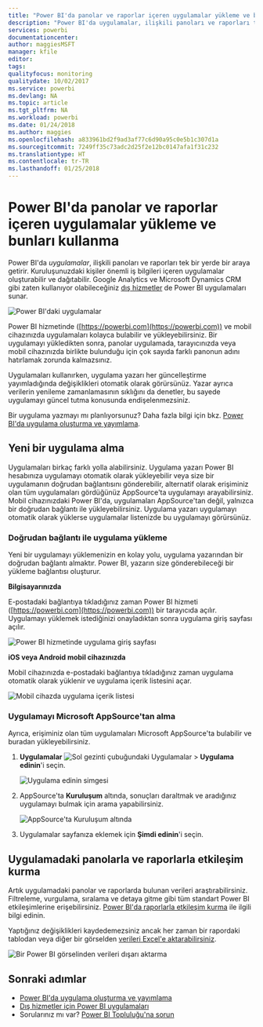 ```yaml
---
title: "Power BI'da panolar ve raporlar içeren uygulamalar yükleme ve bunları kullanma"
description: "Power BI'da uygulamalar, ilişkili panoları ve raporları tek bir yerde bir araya getirir."
services: powerbi
documentationcenter: 
author: maggiesMSFT
manager: kfile
editor: 
tags: 
qualityfocus: monitoring
qualitydate: 10/02/2017
ms.service: powerbi
ms.devlang: NA
ms.topic: article
ms.tgt_pltfrm: NA
ms.workload: powerbi
ms.date: 01/24/2018
ms.author: maggies
ms.openlocfilehash: a833961bd2f9ad3af77c6d90a95c0e5b1c307d1a
ms.sourcegitcommit: 7249ff35c73adc2d25f2e12bc0147afa1f31c232
ms.translationtype: HT
ms.contentlocale: tr-TR
ms.lasthandoff: 01/25/2018
---
```

# <a name="install-and-use-apps-with-dashboards-and-reports-in-power-bi"></a>Power BI'da panolar ve raporlar içeren uygulamalar yükleme ve bunları kullanma
Power BI'da *uygulamalar*, ilişkili panoları ve raporları tek bir yerde bir araya getirir. Kuruluşunuzdaki kişiler önemli iş bilgileri içeren uygulamalar oluşturabilir ve dağıtabilir. Google Analytics ve Microsoft Dynamics CRM gibi zaten kullanıyor olabileceğiniz [dış hizmetler](service-connect-to-services.md) de Power BI uygulamaları sunar. 

![Power BI'daki uygulamalar](media/service-install-use-apps/power-bi-apps-left-nav.png)

Power BI hizmetinde ([https://powerbi.com](https://powerbi.com)) ve mobil cihazınızda uygulamaları kolayca bulabilir ve yükleyebilirsiniz. Bir uygulamayı yükledikten sonra, panolar uygulamada, tarayıcınızda veya mobil cihazınızda birlikte bulunduğu için çok sayıda farklı panonun adını hatırlamak zorunda kalmazsınız.

Uygulamaları kullanırken, uygulama yazarı her güncelleştirme yayımladığında değişiklikleri otomatik olarak görürsünüz. Yazar ayrıca verilerin yenileme zamanlamasının sıklığını da denetler, bu sayede uygulamayı güncel tutma konusunda endişelenmezsiniz. 

Bir uygulama yazmayı mı planlıyorsunuz? Daha fazla bilgi için bkz. [Power BI'da uygulama oluşturma ve yayımlama](service-create-distribute-apps.md).

## <a name="get-a-new-app"></a>Yeni bir uygulama alma
Uygulamaları birkaç farklı yolla alabilirsiniz. Uygulama yazarı Power BI hesabınıza uygulamayı otomatik olarak yükleyebilir veya size bir uygulamanın doğrudan bağlantısını gönderebilir, alternatif olarak erişiminiz olan tüm uygulamaları gördüğünüz AppSource'ta uygulamayı arayabilirsiniz. Mobil cihazınızdaki Power BI'da, uygulamaları AppSource'tan değil, yalnızca bir doğrudan bağlantı ile yükleyebilirsiniz. Uygulama yazarı uygulamayı otomatik olarak yüklerse uygulamalar listenizde bu uygulamayı görürsünüz.

### <a name="install-an-app-from-a-direct-link"></a>Doğrudan bağlantı ile uygulama yükleme
Yeni bir uygulamayı yüklemenizin en kolay yolu, uygulama yazarından bir doğrudan bağlantı almaktır. Power BI, yazarın size gönderebileceği bir yükleme bağlantısı oluşturur.

**Bilgisayarınızda** 

E-postadaki bağlantıya tıkladığınız zaman Power BI hizmeti ([https://powerbi.com](https://powerbi.com)) bir tarayıcıda açılır. Uygulamayı yüklemek istediğinizi onayladıktan sonra uygulama giriş sayfası açılır.

![Power BI hizmetinde uygulama giriş sayfası](media/service-install-use-apps/power-bi-app-landing-page-opportunity-480.png)

**iOS veya Android mobil cihazınızda** 

Mobil cihazınızda e-postadaki bağlantıya tıkladığınız zaman uygulama otomatik olarak yüklenir ve uygulama içerik listesini açar. 

![Mobil cihazda uygulama içerik listesi](media/service-install-use-apps/power-bi-app-index-it-spend-360.png)

### <a name="get-the-app-from-microsoft-appsource"></a>Uygulamayı Microsoft AppSource'tan alma
Ayrıca, erişiminiz olan tüm uygulamaları Microsoft AppSource'ta bulabilir ve buradan yükleyebilirsiniz. 

1. **Uygulamalar** ![Sol gezinti çubuğundaki Uygulamalar](media/service-install-use-apps/power-bi-apps-bar.png) > **Uygulama edinin**'i seçin. 
   
     ![Uygulama edinin simgesi](media/service-install-use-apps/power-bi-service-apps-get-apps-oppty.png)
2. AppSource'ta **Kuruluşum** altında, sonuçları daraltmak ve aradığınız uygulamayı bulmak için arama yapabilirsiniz.
   
     ![AppSource'ta Kuruluşum altında](media/service-install-use-apps/power-bi-appsource-my-org.png)
3. Uygulamalar sayfanıza eklemek için **Şimdi edinin**'i seçin. 

## <a name="interact-with-the-dashboards-and-reports-in-the-app"></a>Uygulamadaki panolarla ve raporlarla etkileşim kurma
Artık uygulamadaki panolar ve raporlarda bulunan verileri araştırabilirsiniz. Filtreleme, vurgulama, sıralama ve detaya gitme gibi tüm standart Power BI etkileşimlerine erişebilirsiniz. [Power BI'da raporlarla etkileşim kurma](service-reading-view-and-editing-view.md) ile ilgili bilgi edinin. 

Yaptığınız değişiklikleri kaydedemezsiniz ancak her zaman bir rapordaki tablodan veya diğer bir görselden [verileri Excel'e aktarabilirsiniz](power-bi-visualization-export-data.md).

![Bir Power BI görselinden verileri dışarı aktarma](media/service-install-use-apps/power-bi-service-export-data-visual.png)

## <a name="next-steps"></a>Sonraki adımlar
* [Power BI'da uygulama oluşturma ve yayımlama](service-create-distribute-apps.md)
* [Dış hizmetler için Power BI uygulamaları](service-connect-to-services.md)
* Sorularınız mı var? [Power BI Topluluğu'na sorun](http://community.powerbi.com/)

